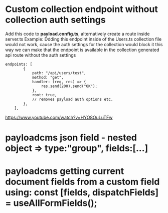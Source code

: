 # Custom collection endpoint without collection auth settings

Add this code to **payload.config.ts**, alternatively create a route inside server.ts
Example:
Ddding this endpoint inside of the Users.ts collection file would not work, cause the auth settings for the collection would block it
this way we can make that the endpoint is available in the collection generated api route without the auth settings

```
endpoints: [
        {
            path: "/api/users/test",
            method: "get",
            handler: (req, res) => {
                res.send(200).send("OK");
            },
            root: true,
            // removes payload auth options etc.
        },
    ],
```

https://www.youtube.com/watch?v=HYO8OuLuTFw

# payloadcms json field - nested object => type:"group", fields:[...]

# payloadcms getting current document fields from a custom field using: const [fields, dispatchFields] = useAllFormFields();
